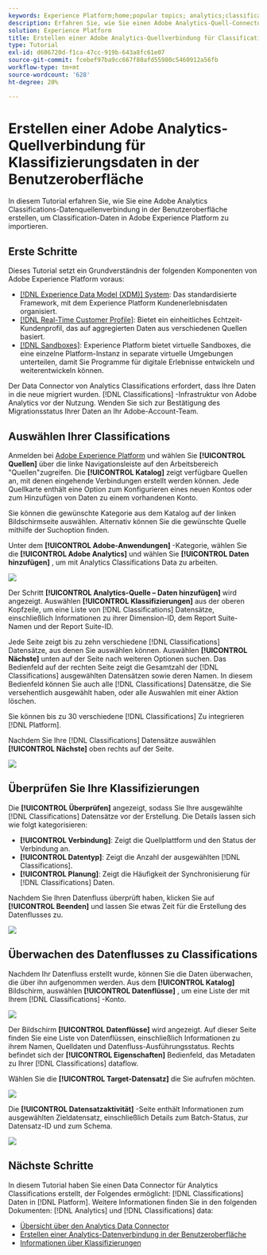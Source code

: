 ```yaml
---
keywords: Experience Platform;home;popular topics; analytics;classifications
description: Erfahren Sie, wie Sie einen Adobe Analytics-Quell-Connector über die Benutzeroberfläche erstellen, um Klassifizierungsdaten in Adobe Experience Platform zu importieren.
solution: Experience Platform
title: Erstellen einer Adobe Analytics-Quellverbindung für Classification-Daten in der Benutzeroberfläche
type: Tutorial
exl-id: d606720d-f1ca-47cc-919b-643a8fc61e07
source-git-commit: fcebef97ba9cc667f80afd55980c5460912a56fb
workflow-type: tm+mt
source-wordcount: '628'
ht-degree: 20%

---
```


# Erstellen einer Adobe Analytics-Quellverbindung für Klassifizierungsdaten in der Benutzeroberfläche

In diesem Tutorial erfahren Sie, wie Sie eine Adobe Analytics Classifications-Datenquellenverbindung in der Benutzeroberfläche erstellen, um Classification-Daten in Adobe Experience Platform zu importieren.

## Erste Schritte

Dieses Tutorial setzt ein Grundverständnis der folgenden Komponenten von Adobe Experience Platform voraus:

* [[!DNL Experience Data Model (XDM)] System](../../../../../xdm/home.md): Das standardisierte Framework, mit dem Experience Platform Kundenerlebnisdaten organisiert.
* [[!DNL Real-Time Customer Profile]](../../../../../profile/home.md): Bietet ein einheitliches Echtzeit-Kundenprofil, das auf aggregierten Daten aus verschiedenen Quellen basiert.
* [[!DNL Sandboxes]](../../../../../sandboxes/home.md): Experience Platform bietet virtuelle Sandboxes, die eine einzelne Platform-Instanz in separate virtuelle Umgebungen unterteilen, damit Sie Programme für digitale Erlebnisse entwickeln und weiterentwickeln können.

Der Data Connector von Analytics Classifications erfordert, dass Ihre Daten in die neue migriert wurden. [!DNL Classifications] -Infrastruktur von Adobe Analytics vor der Nutzung. Wenden Sie sich zur Bestätigung des Migrationsstatus Ihrer Daten an Ihr Adobe-Account-Team.

## Auswählen Ihrer Classifications

Anmelden bei [Adobe Experience Platform](https://platform.adobe.com) und wählen Sie **[!UICONTROL Quellen]** über die linke Navigationsleiste auf den Arbeitsbereich &quot;Quellen&quot;zugreifen. Die **[!UICONTROL Katalog]** zeigt verfügbare Quellen an, mit denen eingehende Verbindungen erstellt werden können. Jede Quellkarte enthält eine Option zum Konfigurieren eines neuen Kontos oder zum Hinzufügen von Daten zu einem vorhandenen Konto.

Sie können die gewünschte Kategorie aus dem Katalog auf der linken Bildschirmseite auswählen. Alternativ können Sie die gewünschte Quelle mithilfe der Suchoption finden.

Unter dem **[!UICONTROL Adobe-Anwendungen]** -Kategorie, wählen Sie die **[!UICONTROL Adobe Analytics]** und wählen Sie **[!UICONTROL Daten hinzufügen]** , um mit Analytics Classifications Data zu arbeiten.

![](../../../../images/tutorials/create/classifications/catalog.png)

Der Schritt **[!UICONTROL Analytics-Quelle – Daten hinzufügen]** wird angezeigt. Auswählen **[!UICONTROL Klassifizierungen]** aus der oberen Kopfzeile, um eine Liste von [!DNL Classifications] Datensätze, einschließlich Informationen zu ihrer Dimension-ID, dem Report Suite-Namen und der Report Suite-ID.

Jede Seite zeigt bis zu zehn verschiedene [!DNL Classifications] Datensätze, aus denen Sie auswählen können. Auswählen **[!UICONTROL Nächste]** unten auf der Seite nach weiteren Optionen suchen. Das Bedienfeld auf der rechten Seite zeigt die Gesamtzahl der [!DNL Classifications] ausgewählten Datensätzen sowie deren Namen. In diesem Bedienfeld können Sie auch alle [!DNL Classifications] Datensätze, die Sie versehentlich ausgewählt haben, oder alle Auswahlen mit einer Aktion löschen.

Sie können bis zu 30 verschiedene [!DNL Classifications] Zu integrieren [!DNL Platform].

Nachdem Sie Ihre [!DNL Classifications] Datensätze auswählen **[!UICONTROL Nächste]** oben rechts auf der Seite.

![](../../../../images/tutorials/create/classifications/add-data.png)

## Überprüfen Sie Ihre Klassifizierungen

Die **[!UICONTROL Überprüfen]** angezeigt, sodass Sie Ihre ausgewählte [!DNL Classifications] Datensätze vor der Erstellung. Die Details lassen sich wie folgt kategorisieren:

* **[!UICONTROL Verbindung]**: Zeigt die Quellplattform und den Status der Verbindung an.
* **[!UICONTROL Datentyp]**: Zeigt die Anzahl der ausgewählten [!DNL Classifications].
* **[!UICONTROL Planung]**: Zeigt die Häufigkeit der Synchronisierung für [!DNL Classifications] Daten.

Nachdem Sie Ihren Datenfluss überprüft haben, klicken Sie auf **[!UICONTROL Beenden]** und lassen Sie etwas Zeit für die Erstellung des Datenflusses zu.

![](../../../../images/tutorials/create/classifications/review.png)

## Überwachen des Datenflusses zu Classifications

Nachdem Ihr Datenfluss erstellt wurde, können Sie die Daten überwachen, die über ihn aufgenommen werden. Aus dem **[!UICONTROL Katalog]** Bildschirm, auswählen **[!UICONTROL Datenflüsse]** , um eine Liste der mit Ihrem [!DNL Classifications] -Konto.

![](../../../../images/tutorials/create/classifications/dataflows.png)

Der Bildschirm **[!UICONTROL Datenflüsse]** wird angezeigt. Auf dieser Seite finden Sie eine Liste von Datenflüssen, einschließlich Informationen zu ihrem Namen, Quelldaten und Datenfluss-Ausführungsstatus. Rechts befindet sich der **[!UICONTROL Eigenschaften]** Bedienfeld, das Metadaten zu Ihrer [!DNL Classifications] dataflow.

Wählen Sie die **[!UICONTROL Target-Datensatz]** die Sie aufrufen möchten.

![](../../../../images/tutorials/create/classifications/list-of-dataflows.png)

Die **[!UICONTROL Datensatzaktivität]** -Seite enthält Informationen zum ausgewählten Zieldatensatz, einschließlich Details zum Batch-Status, zur Datensatz-ID und zum Schema.

![](../../../../images/tutorials/create/classifications/dataset.png)

## Nächste Schritte

In diesem Tutorial haben Sie einen Data Connector für Analytics Classifications erstellt, der Folgendes ermöglicht: [!DNL Classifications] Daten in [!DNL Platform]. Weitere Informationen finden Sie in den folgenden Dokumenten: [!DNL Analytics] und [!DNL Classifications] data:

* [Übersicht über den Analytics Data Connector](../../../../connectors/adobe-applications/analytics.md)
* [Erstellen einer Analytics-Datenverbindung in der Benutzeroberfläche](./analytics.md)
* [Informationen über Klassifizierungen](https://experienceleague.adobe.com/docs/analytics/components/classifications/c-classifications.html?lang=de)
